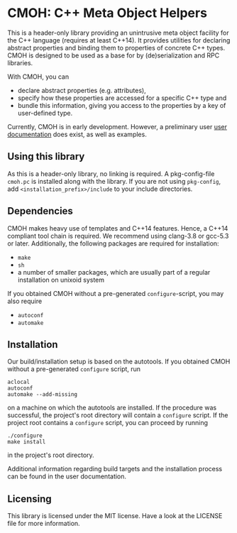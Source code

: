 CMOH: C++ Meta Object Helpers
=============================

This is a header-only library providing an unintrusive meta object facility for
the C++ language (requires at least C++14). It provides utilities for declaring
abstract properties and binding them to properties of concrete C++ types. CMOH
is designed to be used as a base for by (de)serialization and RPC libraries.

With CMOH, you can
 * declare abstract properties (e.g. attributes),
 * specify how these properties are accessed for a specific C++ type and
 * bundle this information, giving you access to the properties by a key of
   user-defined type.

Currently, CMOH is in early development. However, a preliminary user
[user documentation](doc/README.md) does exist, as well as examples.


Using this library
------------------

As this is a header-only library, no linking is required. A pkg-config-file
`cmoh.pc` is installed along with the library. If you are not using
`pkg-config`, add `<installation_prefix>/include` to your include directories.


Dependencies
------------

CMOH makes heavy use of templates and C++14 features. Hence, a C++14 compliant
tool chain is required. We recommend using clang-3.8 or gcc-5.3 or later.
Additionally, the following packages are required for installation:
 * `make`
 * `sh`
 * a number of smaller packages, which are usually part of a regular
   installation on unixoid system

If you obtained CMOH without a pre-generated `configure`-script, you may also
require
 * `autoconf`
 * `automake`

Installation
------------

Our build/installation setup is based on the autotools.
If you obtained CMOH without a pre-generated `configure` script, run

    aclocal
    autoconf
    automake --add-missing

on a machine on which the autotools are installed. If the procedure was
successful, the project's root directory will contain a `configure` script.
If the project root contains a `configure` script, you can proceed by running

    ./configure
    make install

in the project's root directory.

Additional information regarding build targets and the installation process can
be found in the user documentation.


Licensing
---------

This library is licensed under the MIT license. Have a look at the LICENSE file
for more information.



